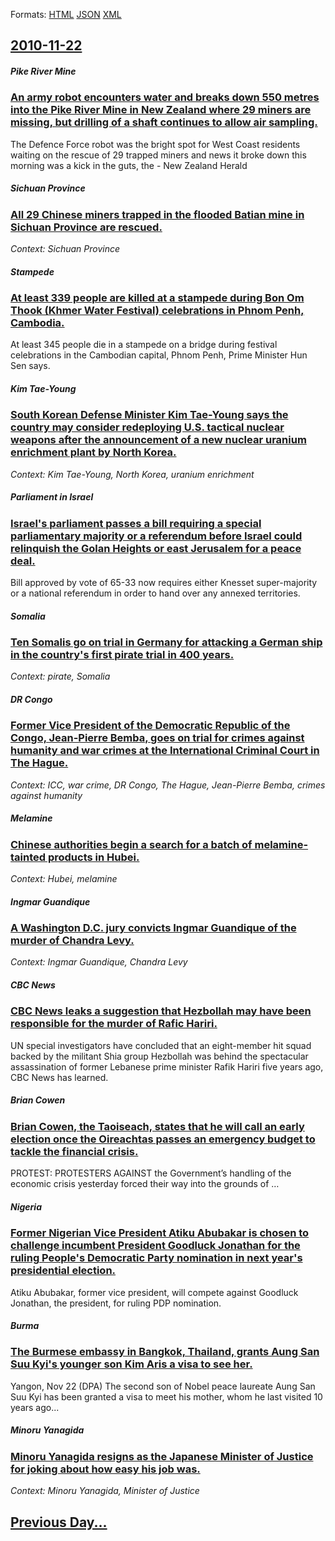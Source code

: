 
Formats: [HTML](2010/11/22/index.html)  [JSON](2010/11/22/index.json)  [XML](2010/11/22/index.xml)  

## [2010-11-22](/news/2010/11/22/index.md)

##### Pike River Mine
### [An army robot encounters water and breaks down 550 metres into the Pike River Mine in New Zealand where 29 miners are missing, but drilling of a shaft continues to allow air sampling. ](/news/2010/11/22/an-army-robot-encounters-water-and-breaks-down-550-metres-into-the-pike-river-mine-in-new-zealand-where-29-miners-are-missing-but-drilling.md)
The Defence Force robot was the bright spot for West Coast residents waiting on the rescue of 29 trapped miners and news it broke down this morning was a kick in the guts, the - New Zealand Herald

##### Sichuan Province
### [All 29 Chinese miners trapped in the flooded Batian mine in Sichuan Province are rescued. ](/news/2010/11/22/all-29-chinese-miners-trapped-in-the-flooded-batian-mine-in-sichuan-province-are-rescued.md)
_Context: Sichuan Province_

##### Stampede
### [At least 339 people are killed at a stampede during Bon Om Thook (Khmer Water Festival) celebrations in Phnom Penh, Cambodia. ](/news/2010/11/22/at-least-339-people-are-killed-at-a-stampede-during-bon-om-thook-khmer-water-festival-celebrations-in-phnom-penh-cambodia.md)
At least 345 people die in a stampede on a bridge during festival celebrations in the Cambodian capital, Phnom Penh, Prime Minister Hun Sen says.

##### Kim Tae-Young
### [South Korean Defense Minister Kim Tae-Young says the country may consider redeploying U.S. tactical nuclear weapons after the announcement of a new nuclear uranium enrichment plant by North Korea. ](/news/2010/11/22/south-korean-defense-minister-kim-tae-young-says-the-country-may-consider-redeploying-u-s-tactical-nuclear-weapons-after-the-announcement-o.md)
_Context: Kim Tae-Young, North Korea, uranium enrichment_

##### Parliament in Israel
### [Israel's parliament passes a bill requiring a special parliamentary majority or a referendum before Israel could relinquish the Golan Heights or east Jerusalem for a peace deal. ](/news/2010/11/22/israel-s-parliament-passes-a-bill-requiring-a-special-parliamentary-majority-or-a-referendum-before-israel-could-relinquish-the-golan-height.md)
Bill approved by vote of 65-33 now requires either Knesset super-majority or a national referendum in order to hand over any annexed territories.

##### Somalia
### [Ten Somalis go on trial in Germany for attacking a German ship in the country's first pirate trial in 400 years. ](/news/2010/11/22/ten-somalis-go-on-trial-in-germany-for-attacking-a-german-ship-in-the-country-s-first-pirate-trial-in-400-years.md)
_Context: pirate, Somalia_

##### DR Congo
### [Former Vice President of the Democratic Republic of the Congo, Jean-Pierre Bemba, goes on trial for crimes against humanity and war crimes at the International Criminal Court in The Hague. ](/news/2010/11/22/former-vice-president-of-the-democratic-republic-of-the-congo-jean-pierre-bemba-goes-on-trial-for-crimes-against-humanity-and-war-crimes-a.md)
_Context: ICC, war crime, DR Congo, The Hague, Jean-Pierre Bemba, crimes against humanity_

##### Melamine
### [Chinese authorities begin a search for a batch of melamine-tainted products in Hubei. ](/news/2010/11/22/chinese-authorities-begin-a-search-for-a-batch-of-melamine-tainted-products-in-hubei.md)
_Context: Hubei, melamine_

##### Ingmar Guandique
### [A Washington D.C. jury convicts Ingmar Guandique of the murder of Chandra Levy. ](/news/2010/11/22/a-washington-d-c-jury-convicts-ingmar-guandique-of-the-murder-of-chandra-levy.md)
_Context: Ingmar Guandique, Chandra Levy_

##### CBC News
### [CBC News leaks a suggestion that Hezbollah may have been responsible for the murder of Rafic Hariri. ](/news/2010/11/22/cbc-news-leaks-a-suggestion-that-hezbollah-may-have-been-responsible-for-the-murder-of-rafic-hariri.md)
UN special investigators have concluded that an eight-member hit squad backed by the militant Shia group Hezbollah was behind the spectacular assassination of former Lebanese prime minister Rafik Hariri five years ago, CBC News has learned.

##### Brian Cowen
### [Brian Cowen, the Taoiseach, states that he will call an early election once the Oireachtas passes an emergency budget to tackle the financial crisis. ](/news/2010/11/22/brian-cowen-the-taoiseach-states-that-he-will-call-an-early-election-once-the-oireachtas-passes-an-emergency-budget-to-tackle-the-financia.md)
 PROTEST: PROTESTERS AGAINST the Government&rsquo;s handling of the economic crisis yesterday forced their way into the grounds of &hellip;

##### Nigeria
### [Former Nigerian Vice President Atiku Abubakar is chosen to challenge incumbent President Goodluck Jonathan for the ruling People's Democratic Party nomination in next year's presidential election. ](/news/2010/11/22/former-nigerian-vice-president-atiku-abubakar-is-chosen-to-challenge-incumbent-president-goodluck-jonathan-for-the-ruling-people-s-democrati.md)
Atiku Abubakar, former vice president, will compete against Goodluck Jonathan, the president, for ruling PDP nomination.

##### Burma
### [The Burmese embassy in Bangkok, Thailand, grants Aung San Suu Kyi's younger son Kim Aris a visa to see her. ](/news/2010/11/22/the-burmese-embassy-in-bangkok-thailand-grants-aung-san-suu-kyi-s-younger-son-kim-aris-a-visa-to-see-her.md)
Yangon, Nov 22 (DPA) The second son of Nobel peace laureate Aung San Suu Kyi has been granted a visa to meet his mother, whom he last visited 10 years ago...

##### Minoru Yanagida
### [Minoru Yanagida resigns as the Japanese Minister of Justice for joking about how easy his job was. ](/news/2010/11/22/minoru-yanagida-resigns-as-the-japanese-minister-of-justice-for-joking-about-how-easy-his-job-was.md)
_Context: Minoru Yanagida, Minister of Justice_

## [Previous Day...](/news/2010/11/21/index.md)

